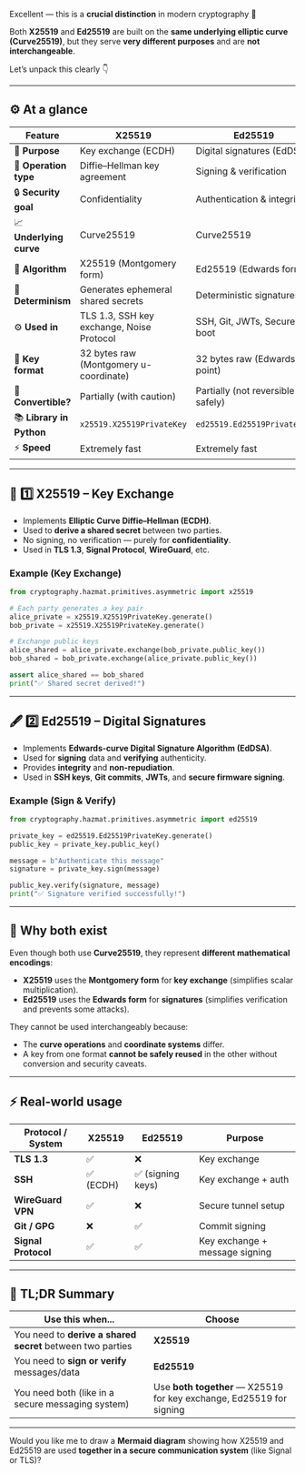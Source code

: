 Excellent — this is a **crucial distinction** in modern cryptography 🔐

Both **X25519** and **Ed25519** are built on the **same underlying elliptic curve (Curve25519)**, but they serve **very different purposes** and are **not interchangeable**.

Let’s unpack this clearly 👇

---

## ⚙️ **At a glance**

| Feature                  | **X25519**                                | **Ed25519**                       |
| ------------------------ | ----------------------------------------- | --------------------------------- |
| 🔧 **Purpose**           | Key exchange (ECDH)                       | Digital signatures (EdDSA)        |
| 🔑 **Operation type**    | Diffie–Hellman key agreement              | Signing & verification            |
| 🔒 **Security goal**     | Confidentiality                           | Authentication & integrity        |
| 📈 **Underlying curve**  | Curve25519                                | Curve25519                        |
| 📐 **Algorithm**         | X25519 (Montgomery form)                  | Ed25519 (Edwards form)            |
| 🔁 **Determinism**       | Generates ephemeral shared secrets        | Deterministic signatures          |
| ⚙️ **Used in**           | TLS 1.3, SSH key exchange, Noise Protocol | SSH, Git, JWTs, Secure boot       |
| 💾 **Key format**        | 32 bytes raw (Montgomery u-coordinate)    | 32 bytes raw (Edwards point)      |
| 🔄 **Convertible?**      | Partially (with caution)                  | Partially (not reversible safely) |
| 📚 **Library in Python** | `x25519.X25519PrivateKey`                 | `ed25519.Ed25519PrivateKey`       |
| ⚡ **Speed**              | Extremely fast                            | Extremely fast                    |

---

## 🔐 1️⃣ **X25519 – Key Exchange**

* Implements **Elliptic Curve Diffie–Hellman (ECDH)**.
* Used to **derive a shared secret** between two parties.
* No signing, no verification — purely for **confidentiality**.
* Used in **TLS 1.3**, **Signal Protocol**, **WireGuard**, etc.

### Example (Key Exchange)

```python
from cryptography.hazmat.primitives.asymmetric import x25519

# Each party generates a key pair
alice_private = x25519.X25519PrivateKey.generate()
bob_private = x25519.X25519PrivateKey.generate()

# Exchange public keys
alice_shared = alice_private.exchange(bob_private.public_key())
bob_shared = bob_private.exchange(alice_private.public_key())

assert alice_shared == bob_shared
print("✅ Shared secret derived!")
```

---

## 🖋️ 2️⃣ **Ed25519 – Digital Signatures**

* Implements **Edwards-curve Digital Signature Algorithm (EdDSA)**.
* Used for **signing** data and **verifying** authenticity.
* Provides **integrity** and **non-repudiation**.
* Used in **SSH keys**, **Git commits**, **JWTs**, and **secure firmware signing**.

### Example (Sign & Verify)

```python
from cryptography.hazmat.primitives.asymmetric import ed25519

private_key = ed25519.Ed25519PrivateKey.generate()
public_key = private_key.public_key()

message = b"Authenticate this message"
signature = private_key.sign(message)

public_key.verify(signature, message)
print("✅ Signature verified successfully!")
```

---

## 🧠 **Why both exist**

Even though both use **Curve25519**, they represent **different mathematical encodings**:

* **X25519** uses the **Montgomery form** for **key exchange** (simplifies scalar multiplication).
* **Ed25519** uses the **Edwards form** for **signatures** (simplifies verification and prevents some attacks).

They cannot be used interchangeably because:

* The **curve operations** and **coordinate systems** differ.
* A key from one format **cannot be safely reused** in the other without conversion and security caveats.

---

## ⚡ Real-world usage

| Protocol / System   | X25519   | Ed25519          | Purpose                        |
| ------------------- | -------- | ---------------- | ------------------------------ |
| **TLS 1.3**         | ✅        | ❌                | Key exchange                   |
| **SSH**             | ✅ (ECDH) | ✅ (signing keys) | Key exchange + auth            |
| **WireGuard VPN**   | ✅        | ❌                | Secure tunnel setup            |
| **Git / GPG**       | ❌        | ✅                | Commit signing                 |
| **Signal Protocol** | ✅        | ✅                | Key exchange + message signing |

---

## 🧩 TL;DR Summary

| Use this when...                                           | Choose                                                               |
| ---------------------------------------------------------- | -------------------------------------------------------------------- |
| You need to **derive a shared secret** between two parties | **X25519**                                                           |
| You need to **sign or verify** messages/data               | **Ed25519**                                                          |
| You need both (like in a secure messaging system)          | Use **both together** — X25519 for key exchange, Ed25519 for signing |

---

Would you like me to draw a **Mermaid diagram** showing how X25519 and Ed25519 are used **together in a secure communication system** (like Signal or TLS)?
